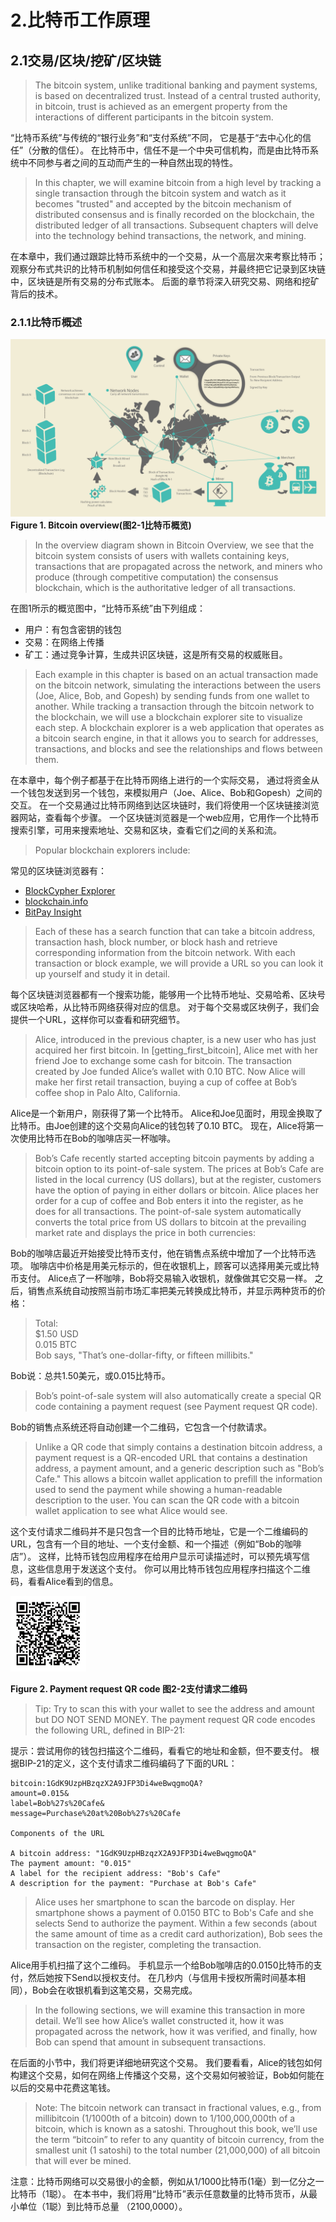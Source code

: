 # 2.比特币工作原理

## 2.1交易/区块/挖矿/区块链

> The bitcoin system, unlike traditional banking and payment systems, is based on decentralized trust. Instead of a central trusted authority, in bitcoin, trust is achieved as an emergent property from the interactions of different participants in the bitcoin system.  

“比特币系统”与传统的“银行业务”和“支付系统”不同，
它是基于“去中心化的信任”（分散的信任）。
在比特币中，信任不是一个中央可信机构，而是由比特币系统中不同参与者之间的互动而产生的一种自然出现的特性。

> In this chapter, we will examine bitcoin from a high level by tracking a single transaction through the bitcoin system and watch as it becomes "trusted" and accepted by the bitcoin mechanism of distributed consensus and is finally recorded on the blockchain, the distributed ledger of all transactions. Subsequent chapters will delve into the technology behind transactions, the network, and mining.

在本章中，我们通过跟踪比特币系统中的一个交易，从一个高层次来考察比特币；
观察分布式共识的比特币机制如何信任和接受这个交易，并最终把它记录到区块链中，区块链是所有交易的分布式账本。
后面的章节将深入研究交易、网络和挖矿背后的技术。

### 2.1.1比特币概述

![](../imges/图片1.png)
**Figure 1. Bitcoin overview(图2-1比特币概览)**

> In the overview diagram shown in Bitcoin Overview, we see that the bitcoin system consists of users with wallets containing keys, transactions that are propagated across the network, and miners who produce (through competitive computation) the consensus blockchain, which is the authoritative ledger of all transactions.

在图1所示的概览图中，“比特币系统”由下列组成：
- 用户：有包含密钥的钱包
- 交易：在网络上传播
- 矿工：通过竞争计算，生成共识区块链，这是所有交易的权威账目。

> Each example in this chapter is based on an actual transaction made on the bitcoin network, simulating the interactions between the users (Joe, Alice, Bob, and Gopesh) by sending funds from one wallet to another. While tracking a transaction through the bitcoin network to the blockchain, we will use a blockchain explorer site to visualize each step. A blockchain explorer is a web application that operates as a bitcoin search engine, in that it allows you to search for addresses, transactions, and blocks and see the relationships and flows between them.

在本章中，每个例子都基于在比特币网络上进行的一个实际交易，
通过将资金从一个钱包发送到另一个钱包，来模拟用户（Joe、Alice、Bob和Gopesh）之间的交互。
在一个交易通过比特币网络到达区块链时，我们将使用一个区块链接浏览器网站，查看每个步骤。
一个区块链浏览器是一个web应用，它用作一个比特币搜索引擎，可用来搜索地址、交易和区块，查看它们之间的关系和流。

> Popular blockchain explorers include:

常见的区块链浏览器有：
- [BlockCypher Explorer](https://live.blockcypher.com/)
- [blockchain.info](https://blockchain.info/)
- [BitPay Insight](https://insight.bitpay.com/)

> Each of these has a search function that can take a bitcoin address, transaction hash, block number, or block hash and retrieve corresponding information from the bitcoin network. With each transaction or block example, we will provide a URL so you can look it up yourself and study it in detail.

每个区块链浏览器都有一个搜索功能，能够用一个比特币地址、交易哈希、区块号或区块哈希，从比特币网络获得对应的信息。
对于每个交易或区块例子，我们会提供一个URL，这样你可以查看和研究细节。

> Alice, introduced in the previous chapter, is a new user who has just acquired her first bitcoin. In [getting_first_bitcoin], Alice met with her friend Joe to exchange some cash for bitcoin. The transaction created by Joe funded Alice’s wallet with 0.10 BTC. Now Alice will make her first retail transaction, buying a cup of coffee at Bob’s coffee shop in Palo Alto, California.

Alice是一个新用户，刚获得了第一个比特币。
Alice和Joe见面时，用现金换取了比特币。由Joe创建的这个交易向Alice的钱包转了0.10 BTC。
现在，Alice将第一次使用比特币在Bob的咖啡店买一杯咖啡。

> Bob’s Cafe recently started accepting bitcoin payments by adding a bitcoin option to its point-of-sale system. The prices at Bob’s Cafe are listed in the local currency (US dollars), but at the register, customers have the option of paying in either dollars or bitcoin. Alice places her order for a cup of coffee and Bob enters it into the register, as he does for all transactions. The point-of-sale system automatically converts the total price from US dollars to bitcoin at the prevailing market rate and displays the price in both currencies:

Bob的咖啡店最近开始接受比特币支付，他在销售点系统中增加了一个比特币选项。
咖啡店中价格是用美元标示的，但在收银机上，顾客可以选择用美元或比特币支付。
Alice点了一杯咖啡，Bob将交易输入收银机，就像做其它交易一样。
之后，销售点系统自动按照当前市场汇率把美元转换成比特币，并显示两种货币的价格：

> Total:  
$1.50 USD  
0.015 BTC  
Bob says, "That’s one-dollar-fifty, or fifteen millibits."

Bob说：总共1.50美元，或0.015比特币。

> Bob’s point-of-sale system will also automatically create a special QR code containing a payment request (see Payment request QR code).

Bob的销售点系统还将自动创建一个二维码，它包含一个付款请求。

> Unlike a QR code that simply contains a destination bitcoin address, a payment request is a QR-encoded URL that contains a destination address, a payment amount, and a generic description such as "Bob’s Cafe." This allows a bitcoin wallet application to prefill the information used to send the payment while showing a human-readable description to the user. You can scan the QR code with a bitcoin wallet application to see what Alice would see.

这个支付请求二维码并不是只包含一个目的比特币地址，它是一个二维编码的URL，包含有一个目的地址、一个支付金额、和一个描述（例如“Bob的咖啡店”）。
这样，比特币钱包应用程序在给用户显示可读描述时，可以预先填写信息，这些信息用于发送这个支付。
你可以用比特币钱包应用程序扫描这个二维码，看看Alice看到的信息。

![](../imges/图片2.png)

**Figure 2. Payment request QR code  图2-2支付请求二维码**

> Tip: Try to scan this with your wallet to see the address and amount but DO NOT SEND MONEY.
> The payment request QR code encodes the following URL, defined in BIP-21:

提示：尝试用你的钱包扫描这个二维码，看看它的地址和金额，但不要支付。
根据BIP-21的定义，这个支付请求二维码编码了下面的URL：

```text
bitcoin:1GdK9UzpHBzqzX2A9JFP3Di4weBwqgmoQA?
amount=0.015&
label=Bob%27s%20Cafe&
message=Purchase%20at%20Bob%27s%20Cafe

Components of the URL

A bitcoin address: "1GdK9UzpHBzqzX2A9JFP3Di4weBwqgmoQA"
The payment amount: "0.015"
A label for the recipient address: "Bob's Cafe"
A description for the payment: "Purchase at Bob's Cafe"
```

> Alice uses her smartphone to scan the barcode on display. Her smartphone shows a payment of 0.0150 BTC to Bob's Cafe and she selects Send to authorize the payment. Within a few seconds (about the same amount of time as a credit card authorization), Bob sees the transaction on the register, completing the transaction.

Alice用手机扫描了这个二维码。
手机显示一个给Bob咖啡店的0.0150比特币的支付，然后她按下Send以授权支付。
在几秒内（与信用卡授权所需时间基本相同），Bob会在收银机看到这笔交易，交易完成。

> In the following sections, we will examine this transaction in more detail. We’ll see how Alice’s wallet constructed it, how it was propagated across the network, how it was verified, and finally, how Bob can spend that amount in subsequent transactions.

在后面的小节中，我们将更详细地研究这个交易。
我们要看看，Alice的钱包如何构建这个交易，如何在网络上传播这个交易，这个交易如何被验证，Bob如何能在以后的交易中花费这笔钱。

> Note: The bitcoin network can transact in fractional values, e.g., from millibitcoin (1/1000th of a bitcoin) down to 1/100,000,000th of a bitcoin, which is known as a satoshi. Throughout this book, we’ll use the term “bitcoin” to refer to any quantity of bitcoin currency, from the smallest unit (1 satoshi) to the total number (21,000,000) of all bitcoin that will ever be mined.

注意：比特币网络可以交易很小的金额，例如从1/1000比特币(1毫）到一亿分之一比特币（1聪）。
在本书中，我们将用“比特币”表示任意数量的比特币货币，从最小单位（1聪）到比特币总量 （2100,0000）。

